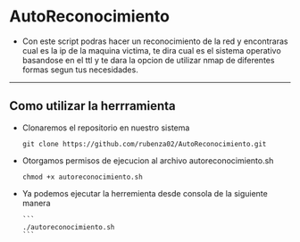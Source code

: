 # AutoReconocimiento

- Con este script podras hacer un reconocimiento de la red y encontraras cual es la ip de la maquina victima, te dira cual es el sistema operativo basandose en el ttl y te dara la opcion de utilizar nmap de diferentes formas segun tus necesidades.

---------------------------------------------------

## Como utilizar la herrramienta

- Clonaremos el repositorio en nuestro sistema
  
  ```
  git clone https://github.com/rubenza02/AutoReconocimiento.git
  ```

- Otorgamos permisos de ejecucion al archivo autoreconocimiento.sh

    ```
    chmod +x autoreconocimiento.sh
    ```

- Ya podemos ejecutar la herremienta desde consola de la siguiente manera

      ```
      ./autoreconocimiento.sh
      ```


